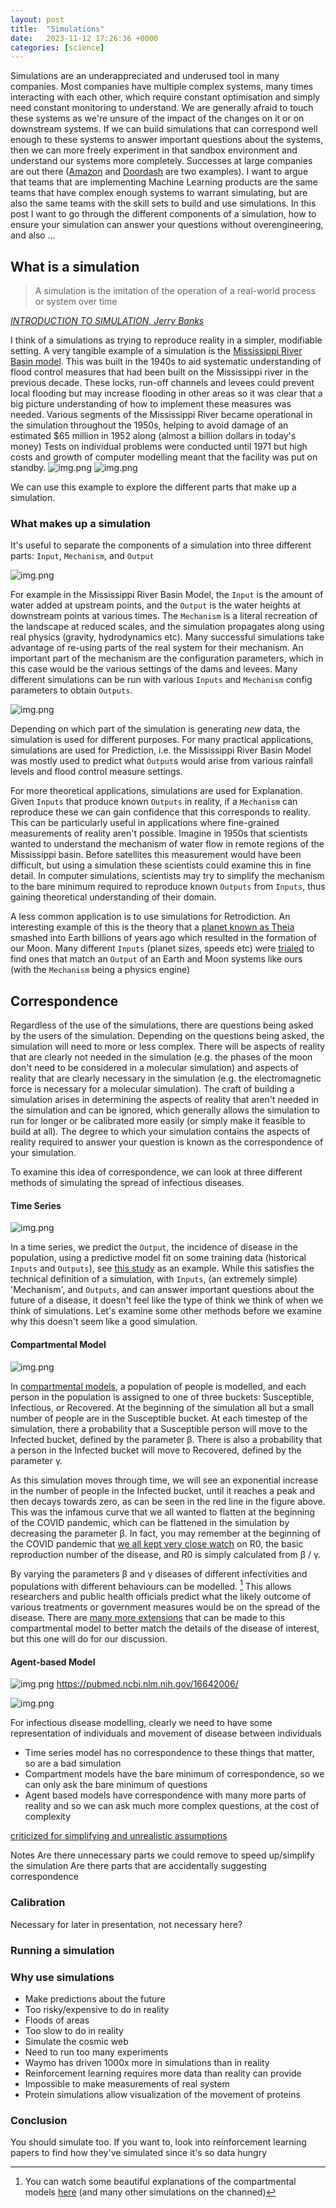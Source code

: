 ```yaml
---
layout: post
title:  "Simulations"
date:   2023-11-12 17:26:36 +0000
categories: [science]
---
```

Simulations are an underappreciated and underused tool in many companies. 
Most companies have multiple complex systems, many times interacting with each other, which require constant optimisation and simply need constant monitoring to understand.
We are generally afraid to touch these systems as we're unsure of the impact of the changes on it or on downstream systems.
If we can build simulations that can correspond well enough to these systems to answer important questions about the systems, then we can more freely experiment in that sandbox environment and understand our systems more completely.
Successes at large companies are out there ([Amazon](https://d1.awsstatic.com/events/Summits/reinvent2022/INO105_Supply-chain-and-logistics.pdf) and [Doordash](https://doordash.engineering/2022/08/16/4-essential-steps-for-building-a-simulator/) are two examples).
I want to argue that teams that are implementing Machine Learning products are the same teams that have complex enough systems to warrant simulating, but are also the same teams with the skill sets to build and use simulations.
In this post I want to go through the different components of a simulation, how to ensure your simulation can answer your questions without overengineering, and also ...

## What is a simulation
> A simulation is the imitation of the operation of a real-world process or system over time

_[INTRODUCTION TO SIMULATION, Jerry Banks](https://dl.acm.org/doi/pdf/10.1145/324138.324142)_

I think of a simulations as trying to reproduce reality in a simpler, modifiable setting. 
A very tangible example of a simulation is the [Mississippi River Basin model](https://en.wikipedia.org/wiki/Mississippi_River_Basin_Model). 
This was built in the 1940s to aid systematic understanding of flood control measures that had been built on the Mississippi river in the previous decade.
These locks, run-off channels and levees could prevent local flooding but may increase flooding in other areas so it was clear that a big picture understanding of how to implement these measures was needed.
Various segments of the Mississippi River became operational in the simulation throughout the 1950s, helping to avoid damage of an estimated $65 million in 1952 along (almost a billion dollars in today's money)
Tests on individual problems were conducted until 1971 but high costs and growth of computer modelling meant that the facility was put on standby.
 ![img.png](/assets/images/simulations/MissBasinModel_Color_Aerial_800x538.jpg) ![img.png](/assets/images/simulations/Mississippiriver-new-01.png)

We can use this example to explore the different parts that make up a simulation.
### What makes up a simulation
It's useful to separate the components of a simulation into three different parts: `Input`, `Mechanism`, and `Output`

 ![img.png](/assets/images/simulations/components.png)

For example in the Mississippi River Basin Model, the `Input` is the amount of water added at upstream points, and the `Output` is the water heights at downstream points at various times.
The `Mechanism` is a literal recreation of the landscape at reduced scales, and the simulation propagates along using real physics (gravity, hydrodynamics etc).
Many successful simulations take advantage of re-using parts of the real system for their mechanism.
An important part of the mechanism are the configuration parameters, which in this case would be the various settings of the dams and levees.
Many different simulations can be run with various `Inputs` and `Mechanism` config parameters to obtain `Outputs`.

![img.png](/assets/images/simulations/components-for.png)

Depending on which part of the simulation is generating *new* data, the simulation is used for different purposes. 
For many practical applications, simulations are used for Prediction, i.e. the Mississippi River Basin Model was mostly used to predict what `Output`s would arise from various rainfall levels and flood control measure settings.

For more theoretical applications, simulations are used for Explanation. Given `Inputs` that produce known `Outputs` in reality, if a `Mechanism` can reproduce these we can gain confidence that this corresponds to reality.
This can be particularly useful in applications where fine-grained measurements of reality aren't possible. Imagine in 1950s that scientists wanted to understand the mechanism of water flow in remote regions of the Mississippi basin.
Before satellites this measurement would have been difficult, but using a simulation these scientists could examine this in fine detail.
In computer simulations, scientists may try to simplify the mechanism to the bare minimum required to reproduce known `Outputs` from `Inputs`, thus  gaining theoretical understanding of their domain.

A less common application is to use simulations for Retrodiction. An interesting example of this is the theory that a [planet known as Theia](https://en.wikipedia.org/wiki/Theia_(planet)) smashed into Earth billions of years ago which resulted in the formation of our Moon.
Many different `Inputs` (planet sizes, speeds etc) were [trialed](https://www.youtube.com/watch?v=kRlhlCWplqk) to find ones that match an `Output` of an Earth and Moon systems like ours (with the `Mechanism` being a physics engine)

## Correspondence
Regardless of the use of the simulations, there are questions being asked by the users of the simulation. 
Depending on the questions being asked, the simulation will need to more or less complex.
There will be aspects of reality that are clearly not needed in the simulation (e.g. the phases of the moon don't need to be considered in a molecular simulation)
and aspects of reality that are clearly necessary in the simulation (e.g. the electromagnetic force is necessary for a molecular simulation).
The craft of building a simulation arises in determining the aspects of reality that aren't needed in the simulation and can be ignored, 
which generally allows the simulation to run for longer or be calibrated more easily (or simply make it feasible to build at all).
The degree to which your simulation contains the aspects of reality required to answer your question is known as the correspondence of your simulation.

To examine this idea of correspondence, we can look at three different methods of simulating the spread of infectious diseases.

#### Time Series
![img.png](/assets/images/simulations/timeseries-disease.png)

In a time series, we predict the `Output`, the incidence of disease in the population,
using a predictive model fit on some training data (historical `Inputs` and `Outputs`), see [this study](https://www.sciencedirect.com/science/article/pii/S0960077920303441) as an example.
While this satisfies the technical definition of a simulation, with `Inputs`, (an extremely simple) 'Mechanism', and `Outputs`, 
and can answer important questions about the future of a disease, it doesn't feel like the type of think we think of when we think of simulations.
Let's examine some other methods before we examine why this doesn't seem like a good simulation.

#### Compartmental Model
![img.png](/assets/images/simulations/compartment-disease.png)

In [compartmental models](https://en.wikipedia.org/wiki/Compartmental_models_in_epidemiology), a population of people is modelled,
and each person in the population is assigned to one of three buckets: Susceptible, Infectious, or Recovered. 
At the beginning of the simulation all but a small number of people are in the Susceptible bucket. 
At each timestep of the simulation, there a probability that a Susceptible person will move to the Infected bucket, defined by the parameter β.
There is also a probability that a person in the Infected bucket will move to Recovered, defined by the parameter γ.

As this simulation moves through time, we will see an exponential increase in the number of people in the Infected bucket, 
until it reaches a peak and then decays towards zero, as can be seen in the red line in the figure above.
This was the infamous curve that we all wanted to flatten at the beginning of the COVID pandemic, 
which can be flattened in the simulation by decreasing the parameter β. 
In fact, you may remember at the beginning of the COVID pandemic that [we all kept very close watch](https://twitter.com/BenjAlvarez1/status/1250563198081740800) on R0, 
the basic reproduction number of the disease, and R0 is simply calculated from β / γ.

By varying the parameters β and γ diseases of different infectivities and populations with different behaviours can be modelled. [^1] 
This allows researchers and public health officials predict what the likely outcome of various treatments or government measures would be on the spread of the disease.
There are [many more extensions](https://covid19.uclaml.org/model.html) that can be made to this compartmental model to better match the details of the disease of interest,
but this one will do for our discussion.

#### Agent-based Model
 ![img.png](/assets/images/simulations/agent-disease.png)
https://pubmed.ncbi.nlm.nih.gov/16642006/



![img.png](/assets/images/simulations/correspondence.png)

For infectious disease modelling, clearly we need to have some representation of individuals and movement of disease between individuals
- Time series model has no correspondence to these things that matter, so are a bad simulation
- Compartment models have the bare minimum of correspondence, so we can only ask the bare minimum of questions
- Agent based models have correspondence with many more parts of reality and so we can ask much more complex questions, at the cost of complexity

[criticized for simplifying and unrealistic assumptions](https://www.jasss.org/23/2/10.html) 

Notes
Are there unnecessary parts we could remove to speed up/simplify the simulation
Are there parts that are accidentally suggesting correspondence

### Calibration
Necessary for later in presentation, not necessary here?

### Running a simulation

### Why use simulations
- Make predictions about the future
- Too risky/expensive to do in reality
- Floods of areas
- Too slow to do in reality
- Simulate the cosmic web
- Need to run too many experiments
- Waymo has driven 1000x more in simulations than in reality
- Reinforcement learning requires more data than reality can provide
- Impossible to make measurements of real system
- Protein simulations allow visualization of the movement of proteins 

### Conclusion
You should simulate too. If you want to, look into reinforcement learning papers to find how they've simulated since it's so data hungry

[^1]: You can watch some beautiful explanations of the compartmental models [here](https://www.youtube.com/watch?v=7OLpKqTriio) (and many other simulations on the channed)